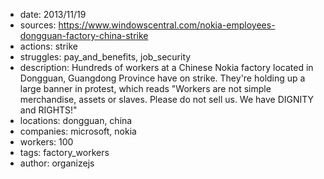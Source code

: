 - date: 2013/11/19
- sources: https://www.windowscentral.com/nokia-employees-dongguan-factory-china-strike
- actions: strike
- struggles: pay_and_benefits, job_security
- description: Hundreds of workers at a Chinese Nokia factory located in Dongguan, Guangdong Province have on strike. They're holding up a large banner in protest, which reads "Workers are not simple merchandise, assets or slaves. Please do not sell us. We have DIGNITY and RIGHTS!"
- locations: dongguan, china
- companies: microsoft, nokia
- workers: 100
- tags: factory_workers
- author: organizejs

